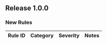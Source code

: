 ## Release 1.0.0

### New Rules

Rule ID | Category | Severity | Notes
--------|----------|----------|--------------------
